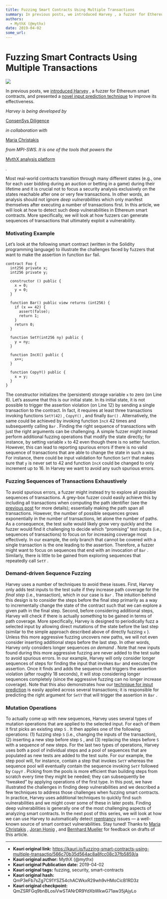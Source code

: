 ```yaml
---
title: Fuzzing Smart Contracts Using Multiple Transactions
summary: In previous posts, we introduced Harvey , a fuzzer for Ethereum smart contracts, and presented a novel input prediction technique to improve its effectiveness. Harvey is being developed by ConsenSys Diligence in collaboration with Maria Christakis from MPI-SWS. It is one of the tools that powers the MythX analysis platform . Most real-world contracts transition through many different states (e.g., one for each user bidding during an auction or betting in a game) during their lifetime and it is c
authors:
  - MythX (@mythx)
date: 2019-04-02
some_url: 
---
```


# Fuzzing Smart Contracts Using Multiple Transactions

![](https://ipfs.infura.io/ipfs/QmPGrTmXhqNeVGJ85nYeqAijteW7xeaW4CbXbmzF496u7y)


In previous posts, we 
[introduced Harvey](https://medium.com/consensys-diligence/finding-vulnerabilities-in-smart-contracts-175c56affe2)
 , a fuzzer for Ethereum smart contracts, and presented a 
[novel input prediction technique](https://medium.com/consensys-diligence/fuzzing-smart-contracts-using-input-prediction-29b30ba8055c)
 to improve its effectiveness.
 
_Harvey is being developed by_
  
[ConsenSys Diligence](https://consensys.net/diligence)
  
_in collaboration with_
  
[Maria Christakis](https://mariachris.github.io)
  
_from MPI-SWS. It is one of the tools that powers the_
  
[MythX analysis platform](https://mythx.io)
  
_._
 
Most real-world contracts transition through many different states (e.g., one for each user bidding during an auction or betting in a game) during their lifetime and it is crucial not to focus a security analysis exclusively on the states reachable after one or very few transactions. In other words, an analysis should not ignore 
_deep vulnerabilities_
 which only manifest themselves after executing a number of transactions first.
In this article, we will look at how to detect such deep vulnerabilities in Ethereum smart contracts. More specifically, we will look at how fuzzers can generate sequences of transactions that ultimately exploit a vulnerability.

### Motivating Example
Let’s look at the following smart contract (written in the Solidity programming language) to illustrate the challenges faced by fuzzers that want to make the assertion in function 
`Bar`
 fail.

```
contract Foo {
  int256 private x;
  int256 private y;

  constructor () public {
    x = 0;
    y = 0;
  }

  function Bar() public view returns (int256) {
    if (x == 42) {
      assert(false);
      return 1;
    }
    return 0;
  }

  function SetY(int256 ny) public {
    y = ny;
  }

  function IncX() public {
    x++;
  }

  function CopyY() public {
    x = y;
  }
}

```


The constructor initializes the (persistent) storage variable 
`x`
 to zero (on Line 6). Let’s assume that this is our initial state. In its initial state, it is not possible to trigger the assertion violation (on Line 12) by sending a single transaction to the contract. In fact, it requires at least three transactions invoking functions 
`SetY(42)`
 , 
`CopyY()`
 , and finally 
`Bar()`
 . Alternatively, the same could be achieved by invoking function 
`IncX`
 42 times and subsequently calling 
`Bar`
 . Finding the right sequence of transactions with just the right arguments can be challenging.
A simple fuzzer might instead perform additional fuzzing operations that modify the state directly; for instance, by setting variable 
`x`
 to 42 even though there is no setter function. However, this can lead to reporting spurious errors if there is no valid sequence of transactions that are able to change the state in such a way. For instance, there could be input validation for function 
`SetY`
 that makes sure that 
`y`
 is never set to 42 and function 
`IncX`
 could be changed to only increment up to 16.
In Harvey we want to avoid any such spurious errors.

### Fuzzing Sequences of Transactions Exhaustively
To avoid spurious errors, a fuzzer might instead try to explore all possible sequences of transactions. A grey-box fuzzer could easily achieve this by including all transactions when computing the path identifier (see the 
[previous post](https://medium.com/consensys-diligence/finding-vulnerabilities-in-smart-contracts-175c56affe2)
 for more details); essentially making the path span all transactions. However, the number of possible sequences grows exponentially in the number of transactions, let alone the number of paths. As a consequence, the test suite would likely grow very quickly and the fuzzer would find it challenging to decide which “promising” test inputs (i.e., sequences of transactions) to focus on for increasing coverage most effectively.
In our example, the only branch that cannot be covered with a single transaction is the one leading to the assertion. Therefore, a fuzzer might want to focus on sequences that end with an invocation of 
`Bar`
 . Similarly, there is little to be gained from exploring sequences that repeatedly call 
`SetY`
 .

### Demand-driven Sequence Fuzzing
Harvey uses a number of techniques to avoid these issues. First, Harvey only adds test inputs to the test suite if they increase path coverage for the 
_final step_
 (i.e., transaction), which in our case is 
`Bar`
 . The intuition behind this design is to consider the steps before the final step primarily as a way to incrementally change the state of the contract such that we can explore a given path in the final step.
Second, before considering additional steps, Harvey will check if there is actually something to be gained in terms of path coverage. More specifically, Harvey is designed to periodically fuzz a selected input by allowing direct mutations of the state before the last step (similar to the simple approach described above of directly fuzzing 
`x`
 ). Unless this more aggressive fuzzing uncovers new paths, we will not even consider inserting additional steps before the last step. In other words, Harvey only considers longer sequences 
_on demand_
 . Note that new inputs found during this more aggressive fuzzing are never added to the test suite to avoid spurious errors.
In our example, Harvey will only consider longer sequences of steps for finding the input that invokes 
`Bar`
 and executes the assertion. Once it finds and adds the sequence that triggers the assertion violation (after roughly 18 seconds), it will stop considering longer sequences completely (since the aggressive fuzzing can no longer increase coverage). Note that this also demonstrates how our 
[technique for input prediction](https://medium.com/consensys-diligence/fuzzing-smart-contracts-using-input-prediction-29b30ba8055c)
 is easily applied across several transactions; it is responsible for predicting the right argument for 
`SetY`
 that will trigger the assertion in 
`Bar`
 .

### Mutation Operations
To actually come up with new sequences, Harvey uses several types of mutation operations that are applied to the selected input. For each of them it first picks an existing step 
`S`
 . It then applies one of the following operations: (1) fuzzing step 
`S`
 (i.e., changing the inputs of the transaction), (2) inserting a new step before step 
`S`
 , and (3) replacing the steps before 
`S`
 with a sequence of new steps.
For the last two types of operations, Harvey uses both a pool of individual steps and a pool of sequences that are populated as new tests are added to the test suite. For our example, the step pool will, for instance, contain a step that invokes 
`SetY`
 whereas the sequence pool will eventually contain the sequence invoking 
`SetY`
 followed by 
`CopyY`
 . Picking from the pools is more efficient than building steps from scratch every time they might be needed; they can subsequently be “tweaked” by applying operations of the first type.
In this post, we have illustrated the challenges in finding deep vulnerabilities and we described a few techniques to address those challenges when fuzzing smart contracts. In practice, Harvey uses additional techniques to quickly find such vulnerabilities and we might cover some of these in later posts. Finding deep vulnerabilities is generally one of the most challenging aspects of analyzing smart contracts.
In the next post of this series, we will look at how we can use Harvey to automatically detect 
[reentrancy](https://smartcontractsecurity.github.io/SWC-registry/docs/SWC-107)
 issues — a well-known source of smart contract vulnerabilities. Stay tuned!
Thanks to 
[Maria Christakis](https://mariachris.github.io)
 , 
[Joran Honig](https://twitter.com/joranhonig)
 , and 
[Bernhard Mueller](https://twitter.com/muellerberndt)
 for feedback on drafts of this article.



---

- **Kauri original link:** https://kauri.io/fuzzing-smart-contracts-using-multiple-transactio/566c70b35d564ac8a8fcc08c37fb5859/a
- **Kauri original author:** MythX (@mythx)
- **Kauri original Publication date:** 2019-04-02
- **Kauri original tags:** fuzzing, security, smart-contracts
- **Kauri original hash:** QmP3eFb7sZg7C91YSZ54chACWkxR29wh9vHMoCicB1RD3z
- **Kauri original checkpoint:** QmZSRFGq9bnBLosiVwSTANrDR9YdXbWkwG71aw35jAjyLo



